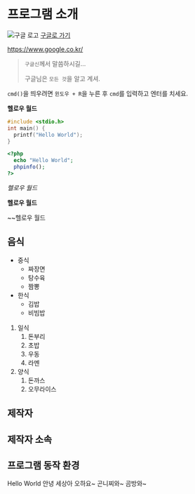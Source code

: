 # 프로그램 소개
![구글 로고](https://www.google.co.kr/images/branding/googlelogo/1x/googlelogo_color_272x92dp.png)
[구글로 가기](https://www.google.co.kr/)

https://www.google.co.kr/

> `구글신`께서 말씀하시길...
>
> 구글님은 `모든 것`을 알고 계셔.

`cmd()`을 띄우려면 `윈도우 + R`을 누른 후 `cmd`를 입력하고 엔터를 치세요.

**헬로우 월드**
```c
#include <stdio.h>
int main() {
  printf("Hello World");
}
```
```php
<?php
  echo "Hello World";
  phpinfo();
?>
```

*헬로우 월드*

__헬로우 월드__

~~헬로우 월드

## 음식
 * 중식
   * 짜장면
   * 탕수육
   * 짬뽕
 * 한식
   * 김밥
   * 비빔밥
 1. 일식
    1. 돈부리
    2. 초밥
    3. 우동
    4. 라멘
 2. 양식
    1. 돈까스
    2. 오무라이스

## 제작자

## 제작자 소속

## 프로그램 동작 환경

Hello World
안녕 세상아
오하요~
곤니찌와~
곰방와~

